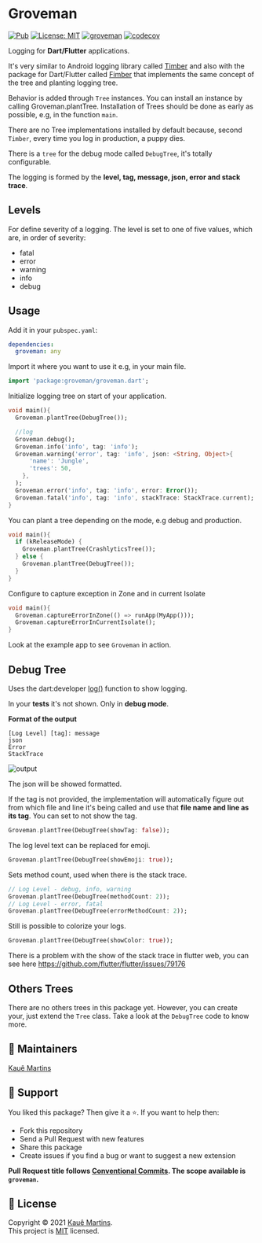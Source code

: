 # Groveman

<a href="https://pub.dev/packages/groveman"><img src="https://img.shields.io/pub/v/groveman.svg" alt="Pub"></a>
[![License: MIT][license_badge]][license_link]
[![groveman](https://github.com/kmartins/groveman/actions/workflows/groveman.yaml/badge.svg)](https://github.com/kmartins/groveman/actions/workflows/groveman.yaml)
[![codecov](https://codecov.io/gh/kmartins/groveman/branch/main/graph/badge.svg?token=9OHL7Q2V5A)](https://codecov.io/gh/kmartins/groveman)

[license_badge]: https://img.shields.io/badge/license-MIT-blue.svg
[license_link]: https://opensource.org/licenses/MIT

Logging for **Dart/Flutter** applications.

It's very similar to Android logging library called [Timber](https://github.com/JakeWharton/timber) and also with the package for Dart/Flutter called [Fimber](https://github.com/magillus/flutter-fimber) that implements the same concept of the tree and planting logging tree.

Behavior is added through `Tree` instances. You can install an instance by calling Groveman.plantTree. Installation of Trees should be done as early as possible, e.g, in the function `main`.

There are no Tree implementations installed by default because, second `Timber`, every time you log in production, a puppy dies.

There is a `tree` for the debug mode called `DebugTree`, it's totally configurable.

The logging is formed by the **level, tag, message, json, error and stack trace**.

## Levels

For define severity of a logging. The level is set to one of five values, which are, in order of severity:

- fatal
- error
- warning 
- info 
- debug

## Usage

Add it in your `pubspec.yaml`:

```yaml
dependencies:
  groveman: any
```

Import it where you want to use it e.g, in your main file.

```dart
import 'package:groveman/groveman.dart';
```

Initialize logging tree on start of your application.

```dart
void main(){
  Groveman.plantTree(DebugTree());

  //log
  Groveman.debug();
  Groveman.info('info', tag: 'info');
  Groveman.warning('error', tag: 'info', json: <String, Object>{
      'name': 'Jungle',
      'trees': 50,
    },
  );
  Groveman.error('info', tag: 'info', error: Error());
  Groveman.fatal('info', tag: 'info', stackTrace: StackTrace.current);
}
```

You can plant a tree depending on the mode, e.g debug and production.

```dart
void main(){
  if (kReleaseMode) {
    Groveman.plantTree(CrashlyticsTree());
  } else {
    Groveman.plantTree(DebugTree());
  }
}
```

Configure to capture exception in Zone and in current Isolate

```dart
void main(){
  Groveman.captureErrorInZone(() => runApp(MyApp()));
  Groveman.captureErrorInCurrentIsolate();
}
```

Look at the example app to see `Groveman` in action.

## Debug Tree

Uses the dart:developer [log()](https://api.flutter.dev/flutter/dart-developer/log.html) function to show logging.

In your **tests** it's not shown. Only in **debug mode**.

**Format of the output**
```
[Log Level] [tag]: message
json
Error
StackTrace
```

![output](https://raw.githubusercontent.com/kmartins/groveman/master/assets/output.png)

The json will be showed formatted.

If the tag is not provided, the implementation will automatically figure out from which file and line it's being called and use that **file name and line as its tag**.
You can set to not show the tag.
```dart
Groveman.plantTree(DebugTree(showTag: false));
``` 

The log level text can be replaced for emoji.

```dart
Groveman.plantTree(DebugTree(showEmoji: true));
```

Sets method count, used when there is the stack trace.
```dart
// Log Level - debug, info, warning
Groveman.plantTree(DebugTree(methodCount: 2));
// Log Level - error, fatal
Groveman.plantTree(DebugTree(errorMethodCount: 2));
```

Still is possible to colorize your logs.

```dart
Groveman.plantTree(DebugTree(showColor: true));
```

There is a problem with the show of the stack trace in flutter web, you can see here https://github.com/flutter/flutter/issues/79176

## Others Trees

There are no others trees in this package yet.
However,  you can create your, just extend the `Tree` class. 
Take a look at the `DebugTree` code to know more.

## 📝 Maintainers

[Kauê Martins](https://github.com/kmartins)

## 🤝 Support

You liked this package? Then give it a ⭐️. If you want to help then:

- Fork this repository
- Send a Pull Request with new features
- Share this package
- Create issues if you find a bug or want to suggest a new extension

**Pull Request title follows [Conventional Commits](https://www.conventionalcommits.org/en/v1.0.0/). The scope available is `groveman`.**

## 📝 License

Copyright © 2021 [Kauê Martins](https://github.com/kmartins).<br />
This project is [MIT](https://opensource.org/licenses/MIT) licensed.